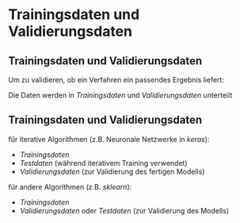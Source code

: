 # Trainingsdaten und Validierungsdaten

## Trainingsdaten und Validierungsdaten

Um zu validieren, ob ein Verfahren ein passendes Ergebnis liefert:

Die Daten werden in _Trainingsdaten_ und _Validierungsdaten_ unterteilt

## Trainingsdaten und Validierungsdaten

für iterative Algorithmen (z.B. Neuronale Netzwerke in _keras_):

- _Trainingsdaten_
- _Testdaten_ (während iterativem Training verwendet)
- _Validierungsdaten_ (zur Validierung des fertigen Modells)

für andere Algorithmen (z.B. _sklearn_):

- _Trainingsdaten_
- _Validierungsdaten_ oder _Testdaten_ (zur Validierung des Modells)
